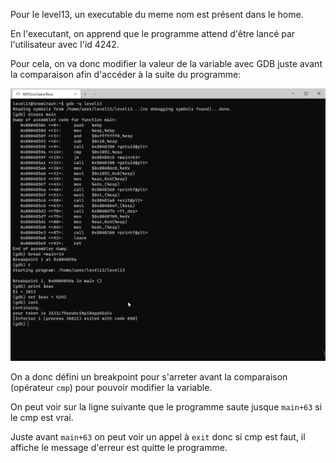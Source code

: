 Pour le level13, un executable du meme nom est présent dans le home.

En l'executant, on apprend que le programme attend d'être lancé par l'utilisateur avec l'id 4242.

Pour cela, on va donc modifier la valeur de la variable avec GDB juste avant la comparaison afin d'accéder à la suite du programme:

![image](./results.png)

On a donc défini un breakpoint pour s'arreter avant la comparaison (opérateur `cmp`) pour pouvoir modifier la variable.

On peut voir sur la ligne suivante que le programme saute jusque `main+63` si le cmp est vrai.

Juste avant `main+63` on peut voir un appel à `exit` donc si cmp est faut, il affiche le message d'erreur est quitte le programme.
